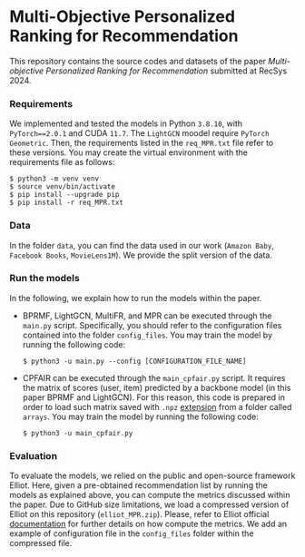# Multi-Objective Personalized Ranking for Recommendation
This repository contains the source codes and datasets of the paper _Multi-objective Personalized Ranking for Recommendation_ submitted at RecSys 2024.

### Requirements
We implemented and tested the models in Python `3.8.10`, with `PyTorch==2.0.1` and CUDA `11.7`. The `LightGCN` moodel require `PyTorch Geometric`. Then, the requirements listed in the `req_MPR.txt` file refer to these versions. You may create the virtual environment with the requirements file as follows:

```
$ python3 -m venv venv
$ source venv/bin/activate
$ pip install --upgrade pip
$ pip install -r req_MPR.txt
```

### Data
In the folder `data`, you can find the data used in our work (`Amazon Baby`, `Facebook Books`, `MovieLens1M`). We provide the split version of the data.

### Run the models
In the following, we explain how to run the models within the paper.
- BPRMF, LightGCN, MultiFR, and MPR can be executed through the `main.py` script. Specifically, you should refer to the configuration files contained into the folder `config_files`. You may train the model by running the following code:
  ```
  $ python3 -u main.py --config [CONFIGURATION_FILE_NAME]
  ```
- CPFAIR can be executed through the `main_cpfair.py` script. It requires the matrix of scores (user, item) predicted by a backbone model (in this paper BPRMF and LightGCN). For this reason, this code is prepared in order to load such matrix saved with `.npz` [extension](https://numpy.org/doc/stable/reference/generated/numpy.savez_compressed.html) from a folder called `arrays`.  You may train the model by running the following code:
  ```
  $ python3 -u main_cpfair.py
  ```

### Evaluation
To evaluate the models, we relied on the public and open-source framework Elliot. Here, given a pre-obtained recommendation list by running the models as explained above, you can compute the metrics discussed within the paper. Due to GitHub size limitations, we load a compressed version of Elliot on this repository (`elliot_MPR.zip`). Please, refer to Elliot official [documentation](https://elliot.readthedocs.io/en/latest/) for further details on how compute the metrics. We add an example of configuration file in the `config_files` folder within the compressed file.
